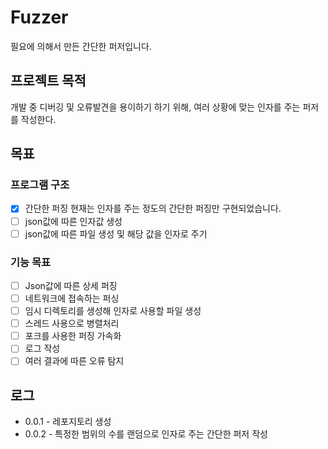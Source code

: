 # Fuzzer

필요에 의해서 만든 간단한 퍼저입니다.

## 프로젝트 목적

개발 중 디버깅 및 오류발견을 용이하기 하기 위해, 여러 상황에 맞는 인자를 주는 퍼저를 작성한다.

## 목표

### 프로그램 구조

- [X] 간단한 퍼징
  현재는 인자를 주는 정도의 간단한 퍼징만 구현되었습니다.
- [ ] json값에 따른 인자값 생성
- [ ] json값에 따른 파일 생성 및 해당 값을 인자로 주기

### 기능 목표

- [ ] Json값에 따른 상세 퍼징
- [ ] 네트워크에 접속하는 퍼싱
- [ ] 임시 디렉토리를 생성해 인자로 사용할 파일 생성
- [ ] 스레드 사용으로 병렬처리
- [ ] 포크를 사용한 퍼징 가속화
- [ ] 로그 작성
- [ ] 여러 결과에 따른 오류 탐지

## 로그

- 0.0.1 - 레포지토리 생성
- 0.0.2 - 특정한 범위의 수를 랜덤으로 인자로 주는 간단한 퍼저 작성
